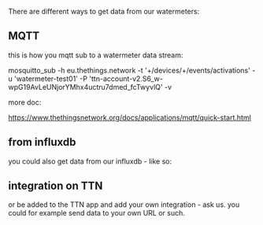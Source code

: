There are different ways to get data from our watermeters:

## MQTT

this is how you mqtt sub to a watermeter data stream:

mosquitto_sub -h eu.thethings.network -t '+/devices/+/events/activations' -u 'watermeter-test01' -P 'ttn-account-v2.S6_w-wpG19AvLeUNjorYMhx4uctru7dmed_fcTwyvlQ' -v

more doc:

https://www.thethingsnetwork.org/docs/applications/mqtt/quick-start.html

## from influxdb

you could also get data from our influxdb -
like so:

## integration on TTN

or be added to the TTN app and add your own integration - ask us.
you could for example send data to your own URL or such.
